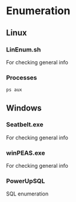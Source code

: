 # Enumeration
## Linux
### LinEnum.sh
For checking general info

### Processes
`ps aux` 

## Windows
### Seatbelt.exe
For checking general info
### winPEAS.exe
For checking general info
### PowerUpSQL
SQL enumeration
